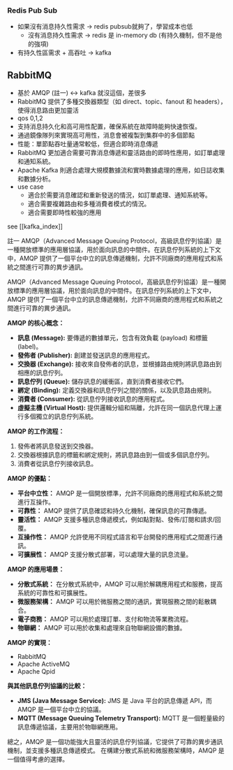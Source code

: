 
### Redis Pub Sub
- 如果沒有消息持久性需求 → redis pubsub就夠了，學習成本也低
    - 沒有消息持久性需求 → redis 是 in-memory db (有持久機制，但不是他的強項)
- 有持久性區需求 + 高吞吐 → kafka

## RabbitMQ
- 基於 AMQP (註一) <-> kafka 就沒這個，差很多
- RabbitMQ 提供了多種交換器類型（如 direct、topic、fanout 和 headers），使得消息路由更加靈活
- qos 0,1,2
- 支持消息持久化和高可用性配置，確保系統在故障時能夠快速恢復。
- 通過鏡像隊列來實現高可用性，消息會被複製到集群中的多個節點
- 性能：單節點吞吐量通常較低，但適合即時消息傳遞
- RabbitMQ 更加適合需要可靠消息傳遞和靈活路由的即時性應用，如訂單處理和通知系統。
- Apache Kafka 則適合處理大規模數據流和實時數據處理的應用，如日誌收集和數據分析。
- use case
	- 適合於需要消息確認和重新發送的情況，如訂單處理、通知系統等。
	- 適合需要複雜路由和多種消費者模式的情況。
	- 適合需要即時性較強的應用


see [[kafka_index]]



註一
AMQP（Advanced Message Queuing Protocol，高級訊息佇列協議）是一種開放標準的應用層協議，用於面向訊息的中間件。在訊息佇列系統的上下文中，AMQP 提供了一個平台中立的訊息傳遞機制，允許不同廠商的應用程式和系統之間進行可靠的異步通訊。

AMQP（Advanced Message Queuing Protocol，高級訊息佇列協議）是一種開放標準的應用層協議，用於面向訊息的中間件。在訊息佇列系統的上下文中，AMQP 提供了一個平台中立的訊息傳遞機制，允許不同廠商的應用程式和系統之間進行可靠的異步通訊。

**AMQP 的核心概念：**
* **訊息 (Message):**  要傳遞的數據單元，包含有效負載 (payload) 和標籤 (label)。
* **發佈者 (Publisher):**  創建並發送訊息的應用程式。
* **交換器 (Exchange):**  接收來自發佈者的訊息，並根據路由規則將訊息路由到相應的訊息佇列。
* **訊息佇列 (Queue):**  儲存訊息的緩衝區，直到消費者接收它們。
* **綁定 (Binding):**  定義交換器和訊息佇列之間的關係，以及訊息路由規則。
* **消費者 (Consumer):**  從訊息佇列接收訊息的應用程式。
* **虛擬主機 (Virtual Host):**  提供邏輯分組和隔離，允許在同一個訊息代理上運行多個獨立的訊息佇列系統。


**AMQP 的工作流程：**
1. 發佈者將訊息發送到交換器。
2. 交換器根據訊息的標籤和綁定規則，將訊息路由到一個或多個訊息佇列。
3. 消費者從訊息佇列接收訊息。


**AMQP 的優點：**
* **平台中立性：**  AMQP 是一個開放標準，允許不同廠商的應用程式和系統之間進行互操作。
* **可靠性：**  AMQP 提供了訊息確認和持久化機制，確保訊息的可靠傳遞。
* **靈活性：**  AMQP 支援多種訊息傳遞模式，例如點對點、發佈/訂閱和請求/回覆。
* **互操作性：**  AMQP 允許使用不同程式語言和平台開發的應用程式之間進行通訊。
* **可擴展性：**  AMQP 支援分散式部署，可以處理大量的訊息流量。


**AMQP 的應用場景：**
* **分散式系統：**  在分散式系統中，AMQP 可以用於解耦應用程式和服務，提高系統的可靠性和可擴展性。
* **微服務架構：**  AMQP 可以用於微服務之間的通訊，實現服務之間的鬆散耦合。
* **電子商務：**  AMQP 可以用於處理訂單、支付和物流等業務流程。
* **物聯網：**  AMQP 可以用於收集和處理來自物聯網設備的數據。


**AMQP 的實現：**
* RabbitMQ
* Apache ActiveMQ
* Apache Qpid


**與其他訊息佇列協議的比較：**
* **JMS (Java Message Service):**  JMS 是 Java 平台的訊息傳遞 API，而 AMQP 是一個平台中立的協議。
* **MQTT (Message Queuing Telemetry Transport):**  MQTT 是一個輕量級的訊息傳遞協議，主要用於物聯網應用。


總之，AMQP 是一個功能強大且靈活的訊息佇列協議，它提供了可靠的異步通訊機制，並支援多種訊息傳遞模式。  在構建分散式系統和微服務架構時，AMQP 是一個值得考慮的選擇。

